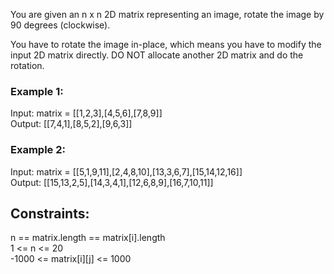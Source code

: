 You are given an n x n 2D matrix representing an image, rotate the image by 90 degrees (clockwise).  

You have to rotate the image in-place, which means you have to modify the input 2D matrix directly. DO NOT allocate another 2D matrix and do the rotation.  

 

### Example 1:  


Input: matrix = [[1,2,3],[4,5,6],[7,8,9]]  
Output: [[7,4,1],[8,5,2],[9,6,3]]  
### Example 2:  


Input: matrix = [[5,1,9,11],[2,4,8,10],[13,3,6,7],[15,14,12,16]]  
Output: [[15,13,2,5],[14,3,4,1],[12,6,8,9],[16,7,10,11]]  
 

## Constraints:  

n == matrix.length == matrix[i].length  
1 <= n <= 20  
-1000 <= matrix[i][j] <= 1000  
